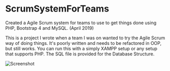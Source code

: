 # ScrumSystemForTeams
Created a Agile Scrum system for teams to use to get things done using PHP, Bootstrap 4 and MySQL. (April 2019)

This is a project I wrote when a team I was on wanted to try the Agile Scrum way of doing things. It's poorly written and needs to be refactored in OOP, but still works. You can run this with a simply XAMPP setup or any setup that supports PHP. The SQL file is provided for the Database Structure.

![Screenshot](./img/screenshot.png)
